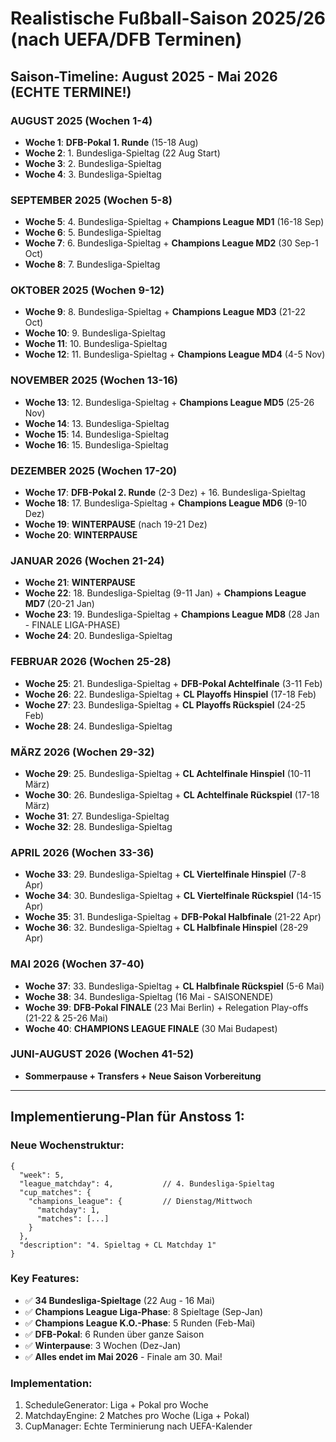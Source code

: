 # Realistische Fußball-Saison 2025/26 (nach UEFA/DFB Terminen)

## Saison-Timeline: August 2025 - Mai 2026 (ECHTE TERMINE!)

### **AUGUST 2025 (Wochen 1-4)**
- **Woche 1**: **DFB-Pokal 1. Runde** (15-18 Aug)
- **Woche 2**: 1. Bundesliga-Spieltag (22 Aug Start)
- **Woche 3**: 2. Bundesliga-Spieltag
- **Woche 4**: 3. Bundesliga-Spieltag

### **SEPTEMBER 2025 (Wochen 5-8)**
- **Woche 5**: 4. Bundesliga-Spieltag + **Champions League MD1** (16-18 Sep)
- **Woche 6**: 5. Bundesliga-Spieltag
- **Woche 7**: 6. Bundesliga-Spieltag + **Champions League MD2** (30 Sep-1 Oct)
- **Woche 8**: 7. Bundesliga-Spieltag

### **OKTOBER 2025 (Wochen 9-12)**
- **Woche 9**: 8. Bundesliga-Spieltag + **Champions League MD3** (21-22 Oct)
- **Woche 10**: 9. Bundesliga-Spieltag
- **Woche 11**: 10. Bundesliga-Spieltag
- **Woche 12**: 11. Bundesliga-Spieltag + **Champions League MD4** (4-5 Nov)

### **NOVEMBER 2025 (Wochen 13-16)**
- **Woche 13**: 12. Bundesliga-Spieltag + **Champions League MD5** (25-26 Nov)
- **Woche 14**: 13. Bundesliga-Spieltag
- **Woche 15**: 14. Bundesliga-Spieltag
- **Woche 16**: 15. Bundesliga-Spieltag

### **DEZEMBER 2025 (Wochen 17-20)**
- **Woche 17**: **DFB-Pokal 2. Runde** (2-3 Dez) + 16. Bundesliga-Spieltag
- **Woche 18**: 17. Bundesliga-Spieltag + **Champions League MD6** (9-10 Dez)
- **Woche 19**: **WINTERPAUSE** (nach 19-21 Dez)
- **Woche 20**: **WINTERPAUSE**

### **JANUAR 2026 (Wochen 21-24)**
- **Woche 21**: **WINTERPAUSE**
- **Woche 22**: 18. Bundesliga-Spieltag (9-11 Jan) + **Champions League MD7** (20-21 Jan)
- **Woche 23**: 19. Bundesliga-Spieltag + **Champions League MD8** (28 Jan - FINALE LIGA-PHASE)
- **Woche 24**: 20. Bundesliga-Spieltag

### **FEBRUAR 2026 (Wochen 25-28)**
- **Woche 25**: 21. Bundesliga-Spieltag + **DFB-Pokal Achtelfinale** (3-11 Feb)
- **Woche 26**: 22. Bundesliga-Spieltag + **CL Playoffs Hinspiel** (17-18 Feb)
- **Woche 27**: 23. Bundesliga-Spieltag + **CL Playoffs Rückspiel** (24-25 Feb)
- **Woche 28**: 24. Bundesliga-Spieltag

### **MÄRZ 2026 (Wochen 29-32)**
- **Woche 29**: 25. Bundesliga-Spieltag + **CL Achtelfinale Hinspiel** (10-11 März)
- **Woche 30**: 26. Bundesliga-Spieltag + **CL Achtelfinale Rückspiel** (17-18 März)
- **Woche 31**: 27. Bundesliga-Spieltag
- **Woche 32**: 28. Bundesliga-Spieltag

### **APRIL 2026 (Wochen 33-36)**
- **Woche 33**: 29. Bundesliga-Spieltag + **CL Viertelfinale Hinspiel** (7-8 Apr)
- **Woche 34**: 30. Bundesliga-Spieltag + **CL Viertelfinale Rückspiel** (14-15 Apr)
- **Woche 35**: 31. Bundesliga-Spieltag + **DFB-Pokal Halbfinale** (21-22 Apr)
- **Woche 36**: 32. Bundesliga-Spieltag + **CL Halbfinale Hinspiel** (28-29 Apr)

### **MAI 2026 (Wochen 37-40)**
- **Woche 37**: 33. Bundesliga-Spieltag + **CL Halbfinale Rückspiel** (5-6 Mai)
- **Woche 38**: 34. Bundesliga-Spieltag (16 Mai - SAISONENDE)
- **Woche 39**: **DFB-Pokal FINALE** (23 Mai Berlin) + Relegation Play-offs (21-22 & 25-26 Mai)
- **Woche 40**: **CHAMPIONS LEAGUE FINALE** (30 Mai Budapest)

### **JUNI-AUGUST 2026 (Wochen 41-52)**
- **Sommerpause + Transfers + Neue Saison Vorbereitung**

---

## Implementierung-Plan für Anstoss 1:

### **Neue Wochenstruktur:**
```gdscript
{
  "week": 5,
  "league_matchday": 4,           // 4. Bundesliga-Spieltag
  "cup_matches": {
    "champions_league": {         // Dienstag/Mittwoch
      "matchday": 1,
      "matches": [...]
    }
  },
  "description": "4. Spieltag + CL Matchday 1"
}
```

### **Key Features:**
- ✅ **34 Bundesliga-Spieltage** (22 Aug - 16 Mai)
- ✅ **Champions League Liga-Phase**: 8 Spieltage (Sep-Jan)
- ✅ **Champions League K.O.-Phase**: 5 Runden (Feb-Mai) 
- ✅ **DFB-Pokal**: 6 Runden über ganze Saison
- ✅ **Winterpause**: 3 Wochen (Dez-Jan)
- ✅ **Alles endet im Mai 2026** - Finale am 30. Mai!

### **Implementation:**
1. ScheduleGenerator: Liga + Pokal pro Woche
2. MatchdayEngine: 2 Matches pro Woche (Liga + Pokal)
3. CupManager: Echte Terminierung nach UEFA-Kalender